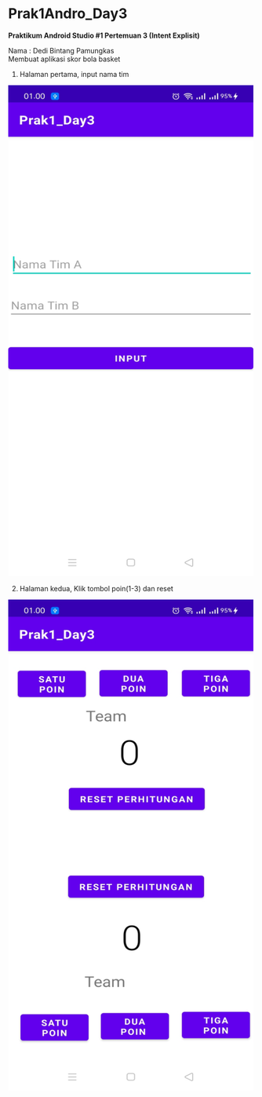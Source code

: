 # Prak1Andro_Day3
<b>Praktikum Android Studio #1 Pertemuan 3 (Intent Explisit)</b>

Nama : Dedi Bintang Pamungkas<br>
Membuat aplikasi skor bola basket
1. Halaman pertama, input nama tim
<img src="Dokumen/hal1.jpg" width="500" height="1000">

2. Halaman kedua, Klik tombol poin(1-3) dan reset
<img src="Dokumen/hal2.jpg" width="500" height="1000">
